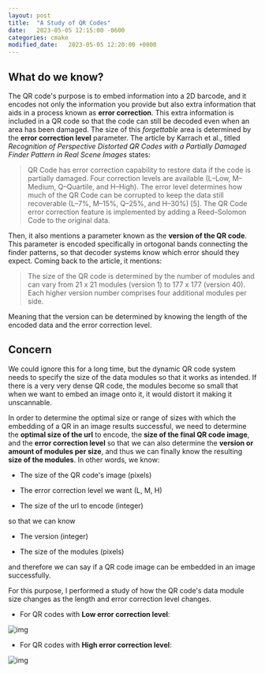 ```yaml
---
layout: post
title:  "A Study of QR Codes"
date:   2023-05-05 12:15:00 -0600
categories: cmake
modified_date:   2023-05-05 12:20:00 +0000
---
```


## What do we  know?

The QR code's purpose is to embed information into a 2D barcode, and it encodes not only the information you provide but also extra information that aids in a process known as **error correction**. This extra information is included in a QR code so that the code can still be decoded even when an area has been damaged. The size of this *forgettable* area is determined by the **error correction level** parameter. The article by Karrach et al., titled *Recognition of Perspective Distorted QR Codes with a Partially Damaged Finder Pattern in Real Scene Images* states:

> QR Code has error correction capability to restore data if the code is partially damaged. Four correction levels are available (L–Low, M–Medium, Q–Quartile, and H–High). The error level determines how much of the QR Code can be corrupted to keep the data still recoverable (L–7%, M–15%, Q–25%, and H–30%) [5]. The QR Code error correction feature is implemented by adding a Reed–Solomon Code to the original data.

Then, it also mentions a parameter known as the **version of the QR code**. This parameter is encoded specifically in ortogonal bands connecting the finder patterns, so that decoder systems know which error should they expect. Coming back to the article, it mentions:

> The size of the QR code is determined by the number of modules and can vary from 21 x 21 modules (version 1) to 177 x 177 (version 40). Each higher version number comprises four additional modules per side.

Meaning that the version can be determined by knowing the length of the encoded data and the error correction level. 

## Concern

We could ignore this for a long time, but the dynamic QR code system needs to specify the size of the data modules so that it works as intended. If there is a very very dense QR code, the modules become so small that when we want to embed an image onto it, it would distort it making it unscannable.

In order to determine the optimal size or range of sizes with which the embedding of a QR in an image results successful, we need to determine the **optimal size of the url** to encode, the **size of the final QR code image**, and the **error correction level** so that we can also determine the **version or amount of modules per size**, and thus we can finally know the resulting **size of the modules**. In other words, we know:

- The size of the QR code's image (pixels)

- The error correction level we want (L, M, H)

- The size of the url to encode (integer)

so that we can know

- The version (integer)

- The size of the modules (pixels)

and therefore we can say if a QR code image can be embedded in an image successfully.

For this purpose, I performed a study of how the QR code's data module size changes as the length and error correction level changes. 

- For QR codes with **Low error correction level**:

![img]({{site.url}}/img/7/qr-study_low.png)

- For QR codes with **High error correction level**:

![img]({{site.url}}/img/7/qr-study_high.png)

